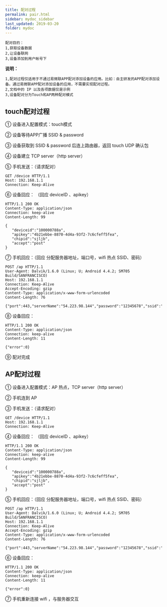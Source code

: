 ```yaml
---
title: 配对过程
permalink: pair.html
sidebar: mydoc_sidebar
last_updated: 2019-03-20
folder: mydoc
---
```


```
配对目的：
1,获取设备数据
2,让设备联网
3,设备添加到用户帐号下
```

 **说明：**

```
1,配对过程仅适用于不通过易微联APP配对添加设备的应用。比如：自主研发的APP配对添加设备。通过易微联APP配对添加设备的应用，不需要实现配对过程。
2,文档中的 IP 以及各项数据仅是示例
3,设备配对分为Touch和AP两种配对模式
```

## touch配对过程

① 设备进入配置模式：touch模式

② 设备等待APP广播 SSID & password

③ 设备获取到 SSID & password 后连上路由器，返回 touch UDP 确认包

④ 设备建立 TCP server（http server）

⑤ 手机发送：（请求配对）

```
GET /device HTTP/1.1
Host: 192.168.1.1
Connection: Keep-Alive
```

⑥ 设备回应： （回应 deviceID 、apikey）

```
HTTP/1.1 200 OK
Content-Type: application/json
Connection: keep-alive
Content-Length: 99

{
   "deviceid":"100000788a",
   "apikey":"4b21ebbe-8870-4d4a-93f2-7c6cfeff5fea",
   "chipid":"sjljb",
   "accept":"post"
}
```

⑦ 手机回应：（回应 分配服务器地址，端口号，wifi 热点 SSID、密码）

```
POST /ap HTTP/1.1
User-Agent: Dalvik/1.6.0 (Linux; U; Android 4.4.2; SM705 Build/SANFRANCISCO)
Host: 192.168.1.1
Connection: Keep-Alive
Accept-Encoding: gzip
Content-Type: application/x-www-form-urlencoded
Content-Length: 76

{"port":443,"serverName":"54.223.98.144","password":"12345678","ssid":"ITT"}
```

⑧ 设备回应：

```
HTTP/1.1 200 OK
Content-Type: application/json
Connection: keep-alive
Content-Length: 11

{"error":0}
```

⑨ 配对完成


## AP配对过程

① 设备进入配置模式：AP 热点，TCP server（http server）

② 手机连到 AP

③ 手机发送：（请求配对）

```
GET /device HTTP/1.1
Host: 192.168.1.1
Connection: Keep-Alive
```

④ 设备回应： （回应 deviceID 、apikey）

```
HTTP/1.1 200 OK
Content-Type: application/json
Connection: keep-alive
Content-Length: 99

{
   "deviceid":"100000788a",
   "apikey":"4b21ebbe-8870-4d4a-93f2-7c6cfeff5fea",
   "chipid":"sjljb",
   "accept":"post"
}
```

⑤ 手机回应：（回应 分配服务器地址，端口号，wifi 热点 SSID、密码）

```
POST /ap HTTP/1.1
User-Agent: Dalvik/1.6.0 (Linux; U; Android 4.4.2; SM705 Build/SANFRANCISCO)
Host: 192.168.1.1
Connection: Keep-Alive
Accept-Encoding: gzip
Content-Type: application/x-www-form-urlencoded
Content-Length: 76

{"port":443,"serverName":"54.223.98.144","password":"12345678","ssid":"ITT"}
```

⑥ 设备回应：

```
HTTP/1.1 200 OK
Content-Type: application/json
Connection: keep-alive
Content-Length: 11

{"error":0}
```

⑦ 手机重新连接 wifi ，与服务器交互
